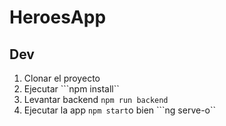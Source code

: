 # HeroesApp

## Dev
1. Clonar el proyecto
2. Ejecutar  ```npm install``
3. Levantar backend ```npm run backend```
4. Ejecutar la app ```npm start```o bien ```ng serve-o``  

